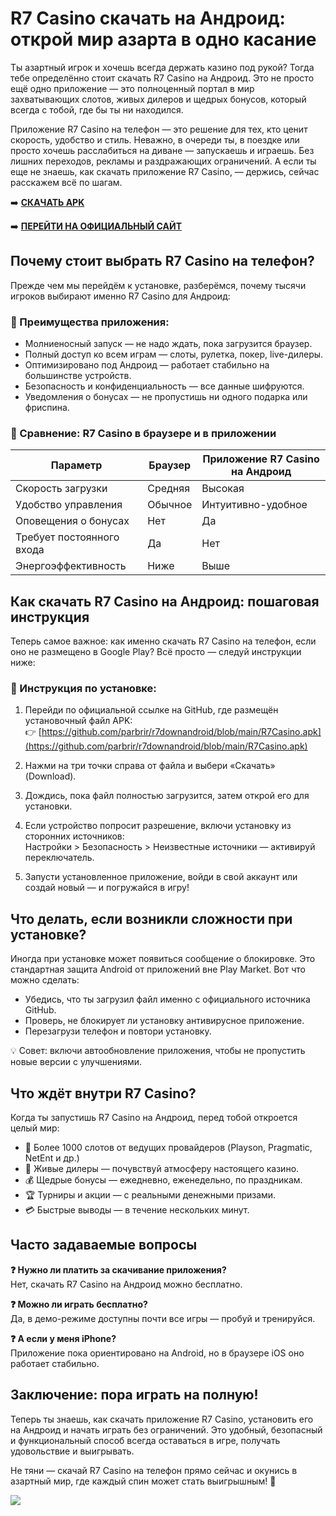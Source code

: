 
# R7 Casino скачать на Андроид: открой мир азарта в одно касание

Ты азартный игрок и хочешь всегда держать казино под рукой? Тогда тебе определённо стоит скачать R7 Casino на Андроид. Это не просто ещё одно приложение — это полноценный портал в мир захватывающих слотов, живых дилеров и щедрых бонусов, который всегда с тобой, где бы ты ни находился.

Приложение R7 Casino на телефон — это решение для тех, кто ценит скорость, удобство и стиль. Неважно, в очереди ты, в поездке или просто хочешь расслабиться на диване — запускаешь и играешь. Без лишних переходов, рекламы и раздражающих ограничений. А если ты еще не знаешь, как скачать приложение R7 Casino, — держись, сейчас расскажем всё по шагам.

➡️ **[СКАЧАТЬ APK](https://github.com/parbrir/r7downandroid/blob/main/R7Casino.apk "СКАЧАТЬ APK")**

➡️ **[ПЕРЕЙТИ НА ОФИЦИАЛЬНЫЙ САЙТ](https://clck.ru/3Mmm8s "ПЕРЕЙТИ НА ОФИЦИАЛЬНЫЙ САЙТ")**

## Почему стоит выбрать R7 Casino на телефон?

Прежде чем мы перейдём к установке, разберёмся, почему тысячи игроков выбирают именно R7 Casino для Андроид:

### 🌟 Преимущества приложения:

- Молниеносный запуск — не надо ждать, пока загрузится браузер.
- Полный доступ ко всем играм — слоты, рулетка, покер, live-дилеры.
- Оптимизировано под Андроид — работает стабильно на большинстве устройств.
- Безопасность и конфиденциальность — все данные шифруются.
- Уведомления о бонусах — не пропустишь ни одного подарка или фриспина.

### 📱 Сравнение: R7 Casino в браузере и в приложении

| Параметр                 | Браузер           | Приложение R7 Casino на Андроид |
|--------------------------|-------------------|----------------------------------|
| Скорость загрузки        | Средняя           | Высокая                          |
| Удобство управления      | Обычное           | Интуитивно-удобное              |
| Оповещения о бонусах     | Нет               | Да                               |
| Требует постоянного входа| Да                | Нет                              |
| Энергоэффективность      | Ниже              | Выше                             |

## Как скачать R7 Casino на Андроид: пошаговая инструкция

Теперь самое важное: как именно скачать R7 Casino на телефон, если оно не размещено в Google Play? Всё просто — следуй инструкции ниже:

### 🔧 Инструкция по установке:

1. Перейди по официальной ссылке на GitHub, где размещён установочный файл APK:  
👉 [https://github.com/parbrir/r7downandroid/blob/main/R7Casino.apk](https://github.com/parbrir/r7downandroid/blob/main/R7Casino.apk)

2. Нажми на три точки справа от файла и выбери «Скачать» (Download).

3. Дождись, пока файл полностью загрузится, затем открой его для установки.

4. Если устройство попросит разрешение, включи установку из сторонних источников:  
Настройки > Безопасность > Неизвестные источники — активируй переключатель.

5. Запусти установленное приложение, войди в свой аккаунт или создай новый — и погружайся в игру!

## Что делать, если возникли сложности при установке?

Иногда при установке может появиться сообщение о блокировке. Это стандартная защита Android от приложений вне Play Market. Вот что можно сделать:

- Убедись, что ты загрузил файл именно с официального источника GitHub.
- Проверь, не блокирует ли установку антивирусное приложение.
- Перезагрузи телефон и повтори установку.

💡 Совет: включи автообновление приложения, чтобы не пропустить новые версии с улучшениями.

## Что ждёт внутри R7 Casino?

Когда ты запустишь R7 Casino на Андроид, перед тобой откроется целый мир:

- 🎰 Более 1000 слотов от ведущих провайдеров (Playson, Pragmatic, NetEnt и др.)
- 🎥 Живые дилеры — почувствуй атмосферу настоящего казино.
- 💰 Щедрые бонусы — ежедневно, еженедельно, по праздникам.
- 🏆 Турниры и акции — с реальными денежными призами.
- 💳 Быстрые выводы — в течение нескольких минут.

## Часто задаваемые вопросы

**❓ Нужно ли платить за скачивание приложения?**  
Нет, скачать R7 Casino на Андроид можно бесплатно.

**❓ Можно ли играть бесплатно?**  
Да, в демо-режиме доступны почти все игры — пробуй и тренируйся.

**❓ А если у меня iPhone?**  
Приложение пока ориентировано на Android, но в браузере iOS оно работает стабильно.

## Заключение: пора играть на полную!

Теперь ты знаешь, как скачать приложение R7 Casino, установить его на Андроид и начать играть без ограничений. Это удобный, безопасный и функциональный способ всегда оставаться в игре, получать удовольствие и выигрывать.

Не тяни — скачай R7 Casino на телефон прямо сейчас и окунись в азартный мир, где каждый спин может стать выигрышным! 🎲

[![](https://i.ibb.co/zTCT2pZY/photo-2024-04-23-02-26-34.jpg)](https://clck.ru/3Mmm8s)
